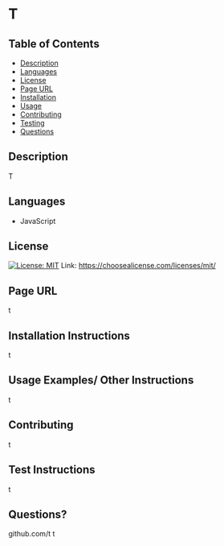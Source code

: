 
  # T

  ## Table of Contents
  * [Description](#description)
  * [Languages](#languages)
  * [License](#license)
  * [Page URL](#pageurl)
  * [Installation](#installationinstructions)
  * [Usage](#usageexamples/otherinstructions)
  * [Contributing](#contributing)
  * [Testing](#testinstructions)
  * [Questions](#questions?)

  ## Description
  T

  ## Languages
  * JavaScript

  
  ## License
  [![License: MIT](https://img.shields.io/badge/License-MIT-yellow.svg)](https://opensource.org/licenses/MIT)
  Link: https://choosealicense.com/licenses/mit/
    

  
  ## Page URL
  t 
   

  
  ## Installation Instructions
  t 
   

  
  ## Usage Examples/ Other Instructions
  t 
   

  
  ## Contributing
  t
   

  
  ## Test Instructions
  t
   

  
  ## Questions?
  github.com/t
  t 
   

  
